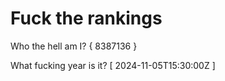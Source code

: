 # Fuck the rankings

Who the hell am I?
{ 8387136 }

What fucking year is it?
[ 2024-11-05T15:30:00Z ]
